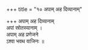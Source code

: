 +++
title = "१० अपाम् अह दिव्यानाम्"

+++
अपाम् अह दिव्यानाम्  
अपां स्रोतस्यानाम् ।  
अपाम् अह प्रणेजने  
ऽश्वा भवथ वाजिनः ॥